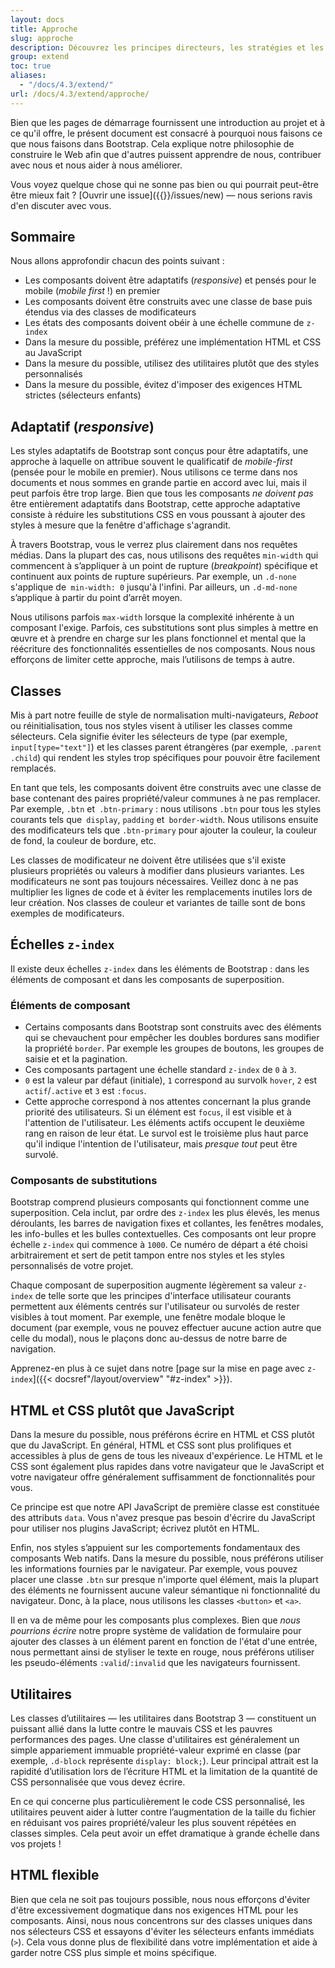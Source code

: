 ```yaml
---
layout: docs
title: Approche
slug: approche
description: Découvrez les principes directeurs, les stratégies et les techniques utilisés pour créer et gérer Bootstrap afin que vous puissiez plus facilement le personnaliser et l'étendre vous-même.
group: extend
toc: true
aliases:
  - "/docs/4.3/extend/"
url: /docs/4.3/extend/approche/
---
```


Bien que les pages de démarrage fournissent une introduction au projet et à ce qu'il offre, le présent document est consacré à pourquoi nous faisons ce que nous faisons dans Bootstrap. Cela explique notre philosophie de construire le Web afin que d'autres puissent apprendre de nous, contribuer avec nous et nous aider à nous améliorer.

Vous voyez quelque chose qui ne sonne pas bien ou qui pourrait peut-être être mieux fait ? [Ouvrir une issue]({{<param repo>}}/issues/new)
— nous serions ravis d'en discuter avec vous.

## Sommaire

Nous allons approfondir chacun des points suivant :

- Les composants doivent être adaptatifs (_responsive_) et pensés pour le mobile (_mobile first_ !) en premier
- Les composants doivent être construits avec une classe de base puis étendus via des classes de modificateurs
- Les états des composants doivent obéir à une échelle commune de `z-index`
- Dans la mesure du possible, préférez une implémentation HTML et CSS au JavaScript
- Dans la mesure du possible, utilisez des utilitaires plutôt que des styles personnalisés
- Dans la mesure du possible, évitez d'imposer des exigences HTML strictes (sélecteurs enfants)

## Adaptatif (_responsive_)

Les styles adaptatifs de Bootstrap sont conçus pour être adaptatifs, une approche à laquelle on attribue souvent le qualificatif de _mobile-first_ (pensée pour le mobile en premier). Nous utilisons ce terme dans nos documents et nous sommes en grande partie en accord avec lui, mais il peut parfois être trop large. Bien que tous les composants _ne doivent pas_ être entièrement adaptatifs dans Bootstrap, cette approche adaptative consiste à réduire les substitutions CSS en vous poussant à ajouter des styles à mesure que la fenêtre d'affichage s'agrandit.

À travers Bootstrap, vous le verrez plus clairement dans nos requêtes médias. Dans la plupart des cas, nous utilisons des requêtes `min-width` qui commencent à s’appliquer à un point de rupture (_breakpoint_) spécifique et continuent aux points de rupture supérieurs. Par exemple, un `.d-none` s'applique de` min-width: 0` jusqu'à l'infini. Par ailleurs, un `.d-md-none` s’applique à partir du point d’arrêt moyen.

Nous utilisons parfois `max-width` lorsque la complexité inhérente à un composant l'exige. Parfois, ces substitutions sont plus simples à mettre en œuvre et à prendre en charge sur les plans fonctionnel et mental que la réécriture des fonctionnalités essentielles de nos composants. Nous nous efforçons de limiter cette approche, mais l’utilisons de temps à autre.

## Classes

Mis à part notre feuille de style de normalisation multi-navigateurs, _Reboot_ ou réinitialisation, tous nos styles visent à utiliser les classes comme sélecteurs. Cela signifie éviter les sélecteurs de type (par exemple, `input[type="text"]`) et les classes parent étrangères (par exemple, `.parent .child`) qui rendent les styles trop spécifiques pour pouvoir être facilement remplacés.

En tant que tels, les composants doivent être construits avec une classe de base contenant des paires propriété/valeur communes à ne pas remplacer. Par exemple, `.btn` et` .btn-primary` : nous utilisons `.btn` pour tous les styles courants tels que` display`, `padding` et` border-width`. Nous utilisons ensuite des modificateurs tels que `.btn-primary` pour ajouter la couleur, la couleur de fond, la couleur de bordure, etc.

Les classes de modificateur ne doivent être utilisées que s'il existe plusieurs propriétés ou valeurs à modifier dans plusieurs variantes. Les modificateurs ne sont pas toujours nécessaires. Veillez donc à ne pas multiplier les lignes de code et à éviter les remplacements inutiles lors de leur création. Nos classes de couleur et variantes de taille sont de bons exemples de modificateurs.

## Échelles `z-index`

Il existe deux échelles `z-index` dans les éléments de Bootstrap : dans les éléments de composant et dans les composants de superposition.

### Éléments de composant

- Certains composants dans Bootstrap sont construits avec des éléments qui se chevauchent pour empêcher les doubles bordures sans modifier la propriété `border`. Par exemple les groupes de boutons, les groupes de saisie et et la pagination.
- Ces composants partagent une échelle standard `z-index` de `0` à `3`.
- `0` est la valeur par défaut (initiale), `1` correspond au survolk `hover`, `2` est `actif`/`.active` et `3` est `:focus`.
- Cette approche correspond à nos attentes concernant la plus grande priorité des utilisateurs. Si un élément est `focus`, il est visible et à l'attention de l'utilisateur. Les éléments actifs occupent le deuxième rang en raison de leur état. Le survol est le troisième plus haut parce qu'il indique l'intention de l'utilisateur, mais _presque tout_ peut être survolé.

### Composants de substitutions

Bootstrap comprend plusieurs composants qui fonctionnent comme une superposition. Cela inclut, par ordre des `z-index` les plus élevés, les menus déroulants, les barres de navigation fixes et collantes, les fenêtres modales, les info-bulles et les bulles contextuelles. Ces composants ont leur propre échelle `z-index` qui commence à `1000`. Ce numéro de départ a été choisi arbitrairement et sert de petit tampon entre nos styles et les styles personnalisés de votre projet.

Chaque composant de superposition augmente légèrement sa valeur `z-index` de telle sorte que les principes d'interface utilisateur courants permettent aux éléments centrés sur l'utilisateur ou survolés de rester visibles à tout moment. Par exemple, une fenêtre modale bloque le document (par exemple, vous ne pouvez effectuer aucune action autre que celle du modal), nous le plaçons donc au-dessus de notre barre de navigation.

Apprenez-en plus à ce sujet dans notre [page sur la mise en page avec `z-index`]({{< docsref"/layout/overview" "#z-index" >}}).

## HTML et CSS plutôt que JavaScript

Dans la mesure du possible, nous préférons écrire en HTML et CSS plutôt que du JavaScript. En général, HTML et CSS sont plus prolifiques et accessibles à plus de gens de tous les niveaux d'expérience. Le HTML et le CSS sont également plus rapides dans votre navigateur que le JavaScript et votre navigateur offre généralement suffisamment de fonctionnalités pour vous.

Ce principe est que notre API JavaScript de première classe est constituée des attributs `data`. Vous n'avez presque pas besoin d'écrire du JavaScript pour utiliser nos plugins JavaScript; écrivez plutôt en HTML.

Enfin, nos styles s’appuient sur les comportements fondamentaux des composants Web natifs. Dans la mesure du possible, nous préférons utiliser les informations fournies par le navigateur. Par exemple, vous pouvez placer une classe `.btn` sur presque n'importe quel élément, mais la plupart des éléments ne fournissent aucune valeur sémantique ni fonctionnalité du navigateur. Donc, à la place, nous utilisons les classes `<button>` et `<a>`.

Il en va de même pour les composants plus complexes. Bien que _nous pourrions écrire_ notre propre système de validation de formulaire pour ajouter des classes à un élément parent en fonction de l'état d'une entrée, nous permettant ainsi de styliser le texte en rouge, nous préférons utiliser les pseudo-éléments `:valid`/`:invalid` que les navigateurs fournissent.

## Utilitaires

Les classes d’utilitaires — les utilitaires dans Bootstrap 3 — constituent un puissant allié dans la lutte contre le mauvais CSS et les pauvres performances des pages. Une classe d'utilitaires est généralement un simple appariement immuable propriété-valeur exprimé en classe (par exemple, `.d-block` représente `display: block;`). Leur principal attrait est la rapidité d’utilisation lors de l’écriture HTML et la limitation de la quantité de CSS personnalisée que vous devez écrire.

En ce qui concerne plus particulièrement le code CSS personnalisé, les utilitaires peuvent aider à lutter contre l’augmentation de la taille du fichier en réduisant vos paires propriété/valeur les plus souvent répétées en classes simples. Cela peut avoir un effet dramatique à grande échelle dans vos projets !

## HTML flexible

Bien que cela ne soit pas toujours possible, nous nous efforçons d'éviter d'être excessivement dogmatique dans nos exigences HTML pour les composants. Ainsi, nous nous concentrons sur des classes uniques dans nos sélecteurs CSS et essayons d'éviter les sélecteurs enfants immédiats (`>`). Cela vous donne plus de flexibilité dans votre implémentation et aide à garder notre CSS plus simple et moins spécifique.
